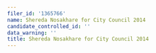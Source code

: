 ```yaml
---
filer_id: '1365766'
name: Shereda Nosakhare for City Council 2014
candidate_controlled_id: ''
data_warning: ''
title: Shereda Nosakhare for City Council 2014
---
```

